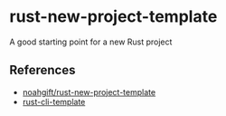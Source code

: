 # rust-new-project-template
A good starting point for a new Rust project

## References
* [noahgift/rust-new-project-template](https://github.com/noahgift/rust-new-project-template.git)
* [rust-cli-template](https://github.com/kbknapp/rust-cli-template)
